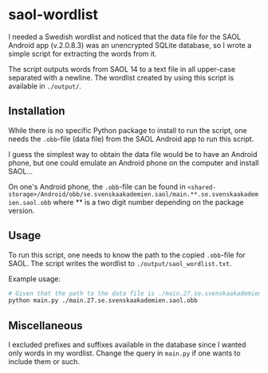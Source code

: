 # saol-wordlist

I needed a Swedish wordlist and noticed that the data file for the SAOL Android app (v.2.0.8.3) was an unencrypted SQLite database, so I wrote a simple script for extracting the words from it.

The script outputs words from SAOL 14 to a text file in all upper-case separated with a newline. The wordlist created by using this script is available in `./output/`.

## Installation

While there is no specific Python package to install to run the script, one needs the `.obb`-file (data file) from the SAOL Android app to run this script.

I guess the simplest way to obtain the data file would be to have an Android phone, but one could emulate an Android phone on the computer and install SAOL...

On one's Android phone, the `.obb`-file can be found in `<shared-storage>/Android/obb/se.svenskaakademien.saol/main.**.se.svenskaakademien.saol.obb` where \*\* is a two digit number depending on the package version.

## Usage

To run this script, one needs to know the path to the copied `.obb`-file for SAOL. The script writes the wordlist to `./output/saol_wordlist.txt`.

Example usage:

```bash
# Given that the path to the data file is ./main.27.se.svenskaakademien.saol.obb
python main.py ./main.27.se.svenskaakademien.saol.obb
```

## Miscellaneous

I excluded prefixes and suffixes available in the database since I wanted only words in my wordlist. Change the query in `main.py` if one wants to include them or such.
